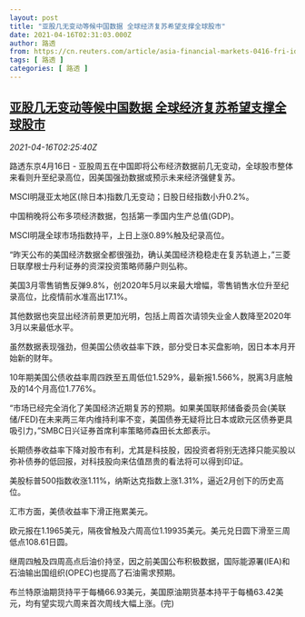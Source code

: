```yaml
---
layout: post
title: "亚股几无变动等候中国数据 全球经济复苏希望支撑全球股市"
date: 2021-04-16T02:31:03.000Z
author: 路透
from: https://cn.reuters.com/article/asia-financial-markets-0416-fri-idCNKBS2C3080
tags: [ 路透 ]
categories: [ 路透 ]
---
```

<!--1618540263000-->
[亚股几无变动等候中国数据 全球经济复苏希望支撑全球股市](https://cn.reuters.com/article/asia-financial-markets-0416-fri-idCNKBS2C3080)
------

<div>
<div><i>2021-04-16T02:25:40Z</i></div><p>路透东京4月16日 - 亚股周五在中国即将公布经济数据前几无变动，全球股市整体来看则升至纪录高位，因美国强劲数据或预示未来经济强健复苏。</p><p>MSCI明晟亚太地区(除日本)指数几无变动；日股日经指数小升0.2%。</p><p>中国稍晚将公布多项经济数据，包括第一季国内生产总值(GDP)。</p><p>MSCI明晟全球市场指数持平，上日上涨0.89%触及纪录高位。</p><p>“昨天公布的美国经济数据全都很强劲，确认美国经济稳稳走在复苏轨道上，”三菱日联摩根士丹利证券的资深投资策略师藤户则弘称。</p><p>美国3月零售销售反弹9.8%，创2020年5月以来最大增幅，零售销售水位升至纪录高位，比疫情前水准高出17.1%。</p><p>其他数据也突显出经济前景更加光明，包括上周首次请领失业金人数降至2020年3月以来最低水平。</p><p>虽然数据表现强劲，但美国公债收益率下跌，部分受日本买盘影响，因日本本月开始新的财年。</p><p>10年期美国公债收益率周四跌至五周低位1.529%，最新报1.566%，脱离3月底触及的14个月高位1.776%。</p><p>“市场已经完全消化了美国经济近期复苏的预期。如果美国联邦储备委员会(美联储/FED)在未来两三年内维持利率不变，美国债券无疑将比日本或欧元区债券更具吸引力，”SMBC日兴证券首席利率策略师森田长太郎表示。</p><p>长期债券收益率下降对股市有利，尤其是科技股，因投资者将别无选择只能买股以弥补债券的低回报，对科技股向来估值昂贵的看法将可以得到印证。</p><p>美股标普500指数收涨1.11%，纳斯达克指数上涨1.31%，逼近2月创下的历史高位。</p><p>汇市方面，美债收益率下滑正拖累美元。</p><p>欧元报在1.1965美元，隔夜曾触及六周高位1.19935美元。美元兑日圆下滑至三周低点108.61日圆。</p><p>继周四触及四周高点后油价持坚，因之前美国公布积极数据，国际能源署(IEA)和石油输出国组织(OPEC)也提高了石油需求预期。</p><p>布兰特原油期货持平于每桶66.93美元，美国原油期货基本持平于每桶63.42美元，均有望实现六周来首次周线大幅上涨。(完)</p>
</div>
